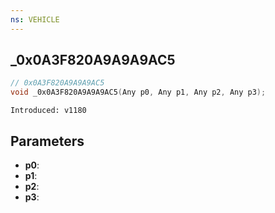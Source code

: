 ```yaml
---
ns: VEHICLE
---
```

## _0x0A3F820A9A9A9AC5

```c
// 0x0A3F820A9A9A9AC5
void _0x0A3F820A9A9A9AC5(Any p0, Any p1, Any p2, Any p3);
```

```
Introduced: v1180
```

## Parameters
* **p0**:
* **p1**:
* **p2**:
* **p3**:

